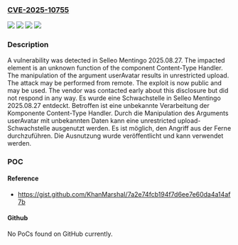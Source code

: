 ### [CVE-2025-10755](https://cve.mitre.org/cgi-bin/cvename.cgi?name=CVE-2025-10755)
![](https://img.shields.io/static/v1?label=Product&message=Mentingo&color=blue)
![](https://img.shields.io/static/v1?label=Version&message=2025.08.27%20&color=brightgreen)
![](https://img.shields.io/static/v1?label=Vulnerability&message=Improper%20Access%20Controls&color=brightgreen)
![](https://img.shields.io/static/v1?label=Vulnerability&message=Unrestricted%20Upload&color=brightgreen)

### Description

A vulnerability was detected in Selleo Mentingo 2025.08.27. The impacted element is an unknown function of the component Content-Type Handler. The manipulation of the argument userAvatar results in unrestricted upload. The attack may be performed from remote. The exploit is now public and may be used. The vendor was contacted early about this disclosure but did not respond in any way.
Es wurde eine Schwachstelle in Selleo Mentingo 2025.08.27 entdeckt. Betroffen ist eine unbekannte Verarbeitung der Komponente Content-Type Handler. Durch die Manipulation des Arguments userAvatar mit unbekannten Daten kann eine unrestricted upload-Schwachstelle ausgenutzt werden. Es ist möglich, den Angriff aus der Ferne durchzuführen. Die Ausnutzung wurde veröffentlicht und kann verwendet werden.

### POC

#### Reference
- https://gist.github.com/KhanMarshaI/7a2e74fcb194f7d6ee7e60da4a14af7b

#### Github
No PoCs found on GitHub currently.

